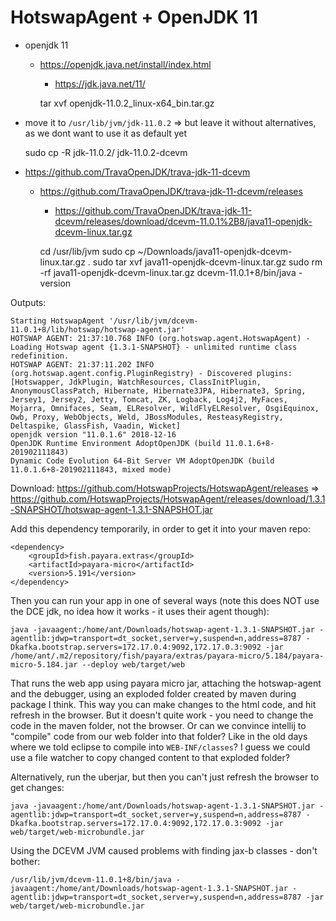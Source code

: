 # HotswapAgent + OpenJDK 11

- openjdk 11
  - https://openjdk.java.net/install/index.html
    - https://jdk.java.net/11/

    tar xvf openjdk-11.0.2_linux-x64_bin.tar.gz

- move it to `/usr/lib/jvm/jdk-11.0.2` => but leave it without alternatives, as we dont want to use it as default yet

    sudo cp -R jdk-11.0.2/ jdk-11.0.2-dcevm

- https://github.com/TravaOpenJDK/trava-jdk-11-dcevm
  - https://github.com/TravaOpenJDK/trava-jdk-11-dcevm/releases
    - https://github.com/TravaOpenJDK/trava-jdk-11-dcevm/releases/download/dcevm-11.0.1%2B8/java11-openjdk-dcevm-linux.tar.gz

    cd /usr/lib/jvm
    sudo cp ~/Downloads/java11-openjdk-dcevm-linux.tar.gz .
    sudo tar xvf java11-openjdk-dcevm-linux.tar.gz
    sudo rm -rf java11-openjdk-dcevm-linux.tar.gz
    dcevm-11.0.1+8/bin/java -version

Outputs:

    Starting HotswapAgent '/usr/lib/jvm/dcevm-11.0.1+8/lib/hotswap/hotswap-agent.jar'
    HOTSWAP AGENT: 21:37:10.768 INFO (org.hotswap.agent.HotswapAgent) - Loading Hotswap agent {1.3.1-SNAPSHOT} - unlimited runtime class redefinition.
    HOTSWAP AGENT: 21:37:11.202 INFO (org.hotswap.agent.config.PluginRegistry) - Discovered plugins: [Hotswapper, JdkPlugin, WatchResources, ClassInitPlugin, AnonymousClassPatch, Hibernate, Hibernate3JPA, Hibernate3, Spring, Jersey1, Jersey2, Jetty, Tomcat, ZK, Logback, Log4j2, MyFaces, Mojarra, Omnifaces, Seam, ELResolver, WildFlyELResolver, OsgiEquinox, Owb, Proxy, WebObjects, Weld, JBossModules, ResteasyRegistry, Deltaspike, GlassFish, Vaadin, Wicket]
    openjdk version "11.0.1.6" 2018-12-16
    OpenJDK Runtime Environment AdoptOpenJDK (build 11.0.1.6+8-201902111843)
    Dynamic Code Evolution 64-Bit Server VM AdoptOpenJDK (build 11.0.1.6+8-201902111843, mixed mode)

Download: https://github.com/HotswapProjects/HotswapAgent/releases => https://github.com/HotswapProjects/HotswapAgent/releases/download/1.3.1-SNAPSHOT/hotswap-agent-1.3.1-SNAPSHOT.jar

Add this dependency temporarily, in order to get it into your maven repo:

    <dependency>
        <groupId>fish.payara.extras</groupId>
        <artifactId>payara-micro</artifactId>
        <version>5.191</version>
    </dependency>

Then you can run your app in one of several ways (note this does NOT use the DCE jdk, no idea how it works - it uses their agent though):

    java -javaagent:/home/ant/Downloads/hotswap-agent-1.3.1-SNAPSHOT.jar -agentlib:jdwp=transport=dt_socket,server=y,suspend=n,address=8787 -Dkafka.bootstrap.servers=172.17.0.4:9092,172.17.0.3:9092 -jar /home/ant/.m2/repository/fish/payara/extras/payara-micro/5.184/payara-micro-5.184.jar --deploy web/target/web

That runs the web app using payara micro jar, attaching the hotswap-agent and the debugger, using an exploded folder created by maven during package I think.
This way you can make changes to the html code, and hit refresh in the browser. But it doesn't quite work - you need to change the code in the maven folder,
not the browser. Or can we convince intellij to "compile" code from our web folder into that folder? Like in the old days where we told eclipse to compile into
`WEB-INF/classes`? I guess we could use a file watcher to copy changed content to that exploded folder?

Alternatively, run the uberjar, but then you can't just refresh the browser to get changes:

    java -javaagent:/home/ant/Downloads/hotswap-agent-1.3.1-SNAPSHOT.jar -agentlib:jdwp=transport=dt_socket,server=y,suspend=n,address=8787 -Dkafka.bootstrap.servers=172.17.0.4:9092,172.17.0.3:9092 -jar web/target/web-microbundle.jar

Using the DCEVM JVM caused problems with finding jax-b classes - don't bother:

    /usr/lib/jvm/dcevm-11.0.1+8/bin/java -javaagent:/home/ant/Downloads/hotswap-agent-1.3.1-SNAPSHOT.jar -agentlib:jdwp=transport=dt_socket,server=y,suspend=n,address=8787 -jar web/target/web-microbundle.jar

